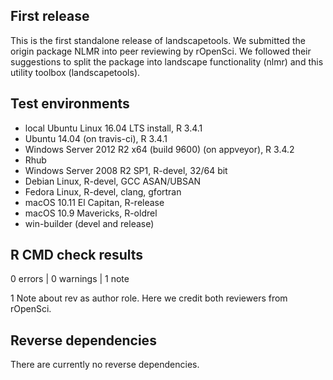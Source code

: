 ## First release

This is the first standalone release of landscapetools. We submitted the origin package NLMR into peer reviewing by rOpenSci. We followed their suggestions to split the package into landscape functionality (nlmr) and this utility toolbox (landscapetools).

## Test environments

* local Ubuntu Linux 16.04 LTS install, R 3.4.1
* Ubuntu 14.04 (on travis-ci), R 3.4.1
* Windows Server 2012 R2 x64 (build 9600) (on appveyor), R 3.4.2
* Rhub
* Windows Server 2008 R2 SP1, R-devel, 32/64 bit
* Debian Linux, R-devel, GCC ASAN/UBSAN
* Fedora Linux, R-devel, clang, gfortran
* macOS 10.11 El Capitan, R-release
* macOS 10.9 Mavericks, R-oldrel
* win-builder (devel and release)

## R CMD check results

0 errors | 0 warnings | 1 note

1 Note about rev as author role. Here we credit both reviewers from rOpenSci.

## Reverse dependencies

There are currently no reverse dependencies.

